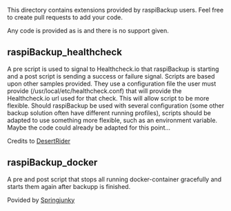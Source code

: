 This directory contains extensions provided by raspiBackup users. Feel free to create pull requests to add your code.

Any code is provided as is and there is no support given.

## raspiBackup_healthcheck

A pre script is used to signal to Healthcheck.io that raspiBackup is starting and a post script is sending a success or failure signal. Scripts are based upon other samples provided. They use a configuration file the user must provide (/usr/local/etc/healthcheck.conf) that will provide the Healthcheck.io url used for that check. This will allow script to be more flexible. Should raspiBackup be used with several configuration (some other backup solution often have different running profiles), scripts should be adapted to use something more flexible, such as an environment variable.
Maybe the code could already be adapted for this point...

Credits to [DesertRider](https://github.com/DesertRider/)


## raspiBackup_docker

A pre and post script that stops all running docker-container gracefully and starts them again after backupp is finished.

Povided by [Springjunky](https://github.com/Springjunky)
